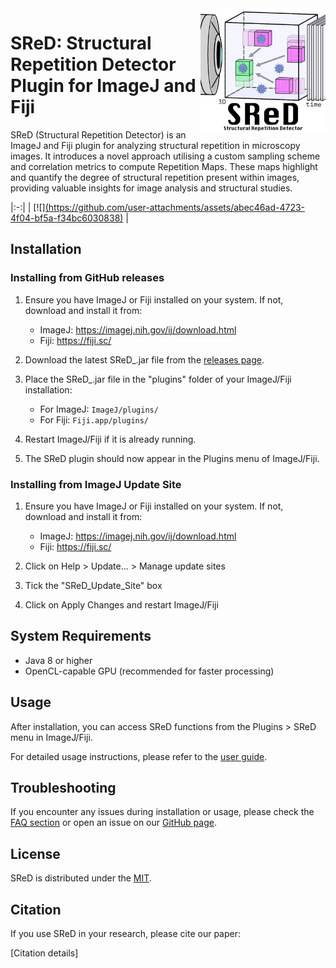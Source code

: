 <img src="https://github.com/HenriquesLab/SReD/blob/main/Docs/Logo/logo_small.png" align="right" width="200"/>

# SReD: Structural Repetition Detector Plugin for ImageJ and Fiji

SReD (Structural Repetition Detector) is an ImageJ and Fiji plugin for analyzing structural repetition in microscopy images. It introduces a novel approach utilising a custom sampling scheme and correlation metrics to compute Repetition Maps. These maps highlight and quantify the degree of structural repetition present within images, providing valuable insights for image analysis and structural studies.

|:-:|
| [![][(https://github.com/user-attachments/assets/abec46ad-4723-4f04-bf5a-f34bc6030838)](https://youtu.be/85coxW4H7f4) |



## Installation

### Installing from GitHub releases

1. Ensure you have ImageJ or Fiji installed on your system. If not, download and install it from:
   - ImageJ: https://imagej.nih.gov/ij/download.html
   - Fiji: https://fiji.sc/

2. Download the latest SReD_.jar file from the [releases page](https://github.com/HenriquesLab/SReD/releases).

3. Place the SReD_.jar file in the "plugins" folder of your ImageJ/Fiji installation:
   - For ImageJ: `ImageJ/plugins/`
   - For Fiji: `Fiji.app/plugins/`

4. Restart ImageJ/Fiji if it is already running.

5. The SReD plugin should now appear in the Plugins menu of ImageJ/Fiji.

### Installing from ImageJ Update Site

1. Ensure you have ImageJ or Fiji installed on your system. If not, download and install it from:
   - ImageJ: https://imagej.nih.gov/ij/download.html
   - Fiji: https://fiji.sc/

2. Click on Help > Update... > Manage update sites

3. Tick the "SReD_Update_Site" box

4. Click on Apply Changes and restart ImageJ/Fiji

## System Requirements

- Java 8 or higher
- OpenCL-capable GPU (recommended for faster processing)

## Usage

After installation, you can access SReD functions from the Plugins > SReD menu in ImageJ/Fiji. 

For detailed usage instructions, please refer to the [user guide](link_to_user_guide).

## Troubleshooting

If you encounter any issues during installation or usage, please check the [FAQ section](link_to_FAQ) or open an issue on our [GitHub page](https://github.com/HenriquesLab/SReD/issues).

## License

SReD is distributed under the [MIT](LICENSE).

## Citation

If you use SReD in your research, please cite our paper:

[Citation details]

